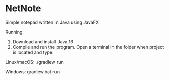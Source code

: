 # NetNote
Simple notepad written in Java using JavaFX

Running:
1. Download and install Java 16
2. Compile and run the program. Open a terminal in the folder when project is located and type:

  Linux/macOS: ./gradlew run
  
  Windows: gradlew.bat run


